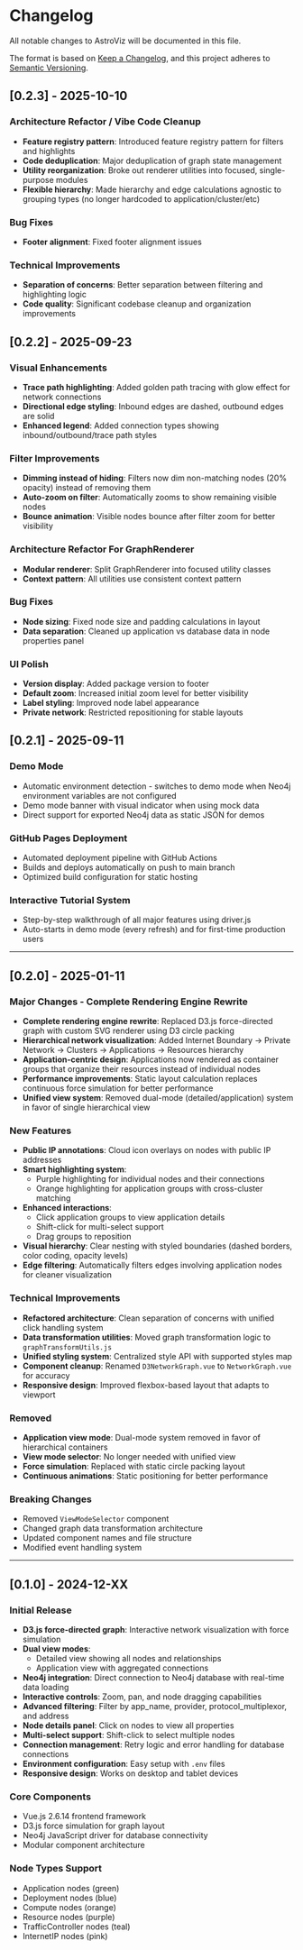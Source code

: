 # Changelog

All notable changes to AstroViz will be documented in this file.

The format is based on [Keep a Changelog](https://keepachangelog.com/en/1.0.0/),
and this project adheres to [Semantic Versioning](https://semver.org/spec/v2.0.0.html).

## [0.2.3] - 2025-10-10

### Architecture Refactor / Vibe Code Cleanup
- **Feature registry pattern**: Introduced feature registry pattern for filters and highlights
- **Code deduplication**: Major deduplication of graph state management
- **Utility reorganization**: Broke out renderer utilities into focused, single-purpose modules
- **Flexible hierarchy**: Made hierarchy and edge calculations agnostic to grouping types (no longer hardcoded to application/cluster/etc)

### Bug Fixes
- **Footer alignment**: Fixed footer alignment issues

### Technical Improvements
- **Separation of concerns**: Better separation between filtering and highlighting logic
- **Code quality**: Significant codebase cleanup and organization improvements

## [0.2.2] - 2025-09-23

### Visual Enhancements
- **Trace path highlighting**: Added golden path tracing with glow effect for network connections
- **Directional edge styling**: Inbound edges are dashed, outbound edges are solid
- **Enhanced legend**: Added connection types showing inbound/outbound/trace path styles

### Filter Improvements  
- **Dimming instead of hiding**: Filters now dim non-matching nodes (20% opacity) instead of removing them
- **Auto-zoom on filter**: Automatically zooms to show remaining visible nodes
- **Bounce animation**: Visible nodes bounce after filter zoom for better visibility

### Architecture Refactor For GraphRenderer
- **Modular renderer**: Split GraphRenderer into focused utility classes
- **Context pattern**: All utilities use consistent context pattern

### Bug Fixes
- **Node sizing**: Fixed node size and padding calculations in layout
- **Data separation**: Cleaned up application vs database data in node properties panel

### UI Polish
- **Version display**: Added package version to footer
- **Default zoom**: Increased initial zoom level for better visibility
- **Label styling**: Improved node label appearance
- **Private network**: Restricted repositioning for stable layouts

## [0.2.1] - 2025-09-11

### Demo Mode
- Automatic environment detection - switches to demo mode when Neo4j environment variables are not configured
- Demo mode banner with visual indicator when using mock data
- Direct support for exported Neo4j data as static JSON for demos

### GitHub Pages Deployment
- Automated deployment pipeline with GitHub Actions
- Builds and deploys automatically on push to main branch
- Optimized build configuration for static hosting

### Interactive Tutorial System
- Step-by-step walkthrough of all major features using driver.js
- Auto-starts in demo mode (every refresh) and for first-time production users

---

## [0.2.0] - 2025-01-11

### Major Changes - Complete Rendering Engine Rewrite
- **Complete rendering engine rewrite**: Replaced D3.js force-directed graph with custom SVG renderer using D3 circle packing
- **Hierarchical network visualization**: Added Internet Boundary → Private Network → Clusters → Applications → Resources hierarchy
- **Application-centric design**: Applications now rendered as container groups that organize their resources instead of individual nodes
- **Performance improvements**: Static layout calculation replaces continuous force simulation for better performance
- **Unified view system**: Removed dual-mode (detailed/application) system in favor of single hierarchical view

### New Features
- **Public IP annotations**: Cloud icon overlays on nodes with public IP addresses
- **Smart highlighting system**: 
  - Purple highlighting for individual nodes and their connections
  - Orange highlighting for application groups with cross-cluster matching
- **Enhanced interactions**: 
  - Click application groups to view application details
  - Shift-click for multi-select support
  - Drag groups to reposition
- **Visual hierarchy**: Clear nesting with styled boundaries (dashed borders, color coding, opacity levels)
- **Edge filtering**: Automatically filters edges involving application nodes for cleaner visualization

### Technical Improvements
- **Refactored architecture**: Clean separation of concerns with unified click handling system
- **Data transformation utilities**: Moved graph transformation logic to `graphTransformUtils.js`
- **Unified styling system**: Centralized style API with supported styles map
- **Component cleanup**: Renamed `D3NetworkGraph.vue` to `NetworkGraph.vue` for accuracy
- **Responsive design**: Improved flexbox-based layout that adapts to viewport

### Removed
- **Application view mode**: Dual-mode system removed in favor of hierarchical containers
- **View mode selector**: No longer needed with unified view
- **Force simulation**: Replaced with static circle packing layout
- **Continuous animations**: Static positioning for better performance

### Breaking Changes
- Removed `ViewModeSelector` component
- Changed graph data transformation architecture
- Updated component names and file structure
- Modified event handling system

---

## [0.1.0] - 2024-12-XX

### Initial Release
- **D3.js force-directed graph**: Interactive network visualization with force simulation
- **Dual view modes**:
  - Detailed view showing all nodes and relationships
  - Application view with aggregated connections
- **Neo4j integration**: Direct connection to Neo4j database with real-time data loading
- **Interactive controls**: Zoom, pan, and node dragging capabilities
- **Advanced filtering**: Filter by app_name, provider, protocol_multiplexor, and address
- **Node details panel**: Click on nodes to view all properties
- **Multi-select support**: Shift-click to select multiple nodes
- **Connection management**: Retry logic and error handling for database connections
- **Environment configuration**: Easy setup with `.env` files
- **Responsive design**: Works on desktop and tablet devices

### Core Components
- Vue.js 2.6.14 frontend framework
- D3.js force simulation for graph layout
- Neo4j JavaScript driver for database connectivity
- Modular component architecture

### Node Types Support
- Application nodes (green)
- Deployment nodes (blue) 
- Compute nodes (orange)
- Resource nodes (purple)
- TrafficController nodes (teal)
- InternetIP nodes (pink)